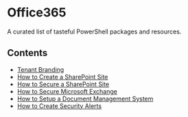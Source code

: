 # Office365
A curated list of tasteful PowerShell packages and resources.

Contents
-------------
* [Tenant Branding](https://github.com/Brisso/Office365/tree/master/Tenant%20Branding)
* [How to Create a SharePoint Site](https://github.com/Brisso/Office365/)
* [How to Secure a SharePoint Site](https://github.com/Brisso/Office365/)
* [How to Secure Microsoft Exchange](https://github.com/Brisso/Office365/)
* [How to Setup a Document Management System](https://github.com/Brisso/Office365/)
* [How to Create Security Alerts](https://github.com/Brisso/Office365/)
